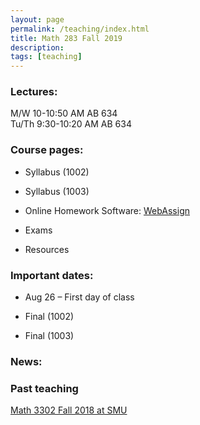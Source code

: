 ```yaml
---
layout: page
permalink: /teaching/index.html
title: Math 283 Fall 2019
description: 
tags: [teaching]
---
```


### Lectures: 

M/W 10-10:50 AM AB 634 <br />
Tu/Th   9:30-10:20 AM AB 634

### Course pages:

* Syllabus (1002)

* Syllabus (1003)

* Online Homework Software: [WebAssign](https://www.webassign.net/)

* Exams

* Resources

### Important dates:

* Aug 26 – First day of class

* Final (1002) 
 
* Final (1003) 

### News:


### Past teaching

<a href="/math3302/index.html">Math 3302 Fall 2018 at SMU</a>












